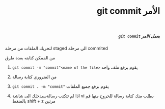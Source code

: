 # <div dir =rtl >الأمر git commit
</div>

<br>

##### <div dir =rtl >يعمل الامر  `git commit`
لتحريك الملفات من مرحلة 
  staged الى مرحلة commited

من الممكن كتابته بعدة طرق 

1. `git commit -m "commit"<name of the file>` يقوم برفع ملف واحد 

2. من الضروري كتابة رسالة 
3. `git commit . -m "commit"` يقوم برفع جميع الملفات 
4. اذا لم تتكتب رسالةسيدخلك الى شاشة vi يطلب منك كتابة رسالة للخروج منها قم بالضغط shift + z مرتين 

</div>
<br>




